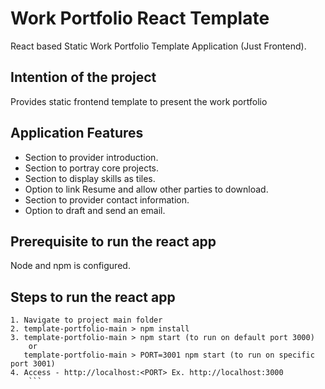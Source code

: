 #  Work Portfolio React Template

React based Static Work Portfolio Template Application (Just Frontend).

## Intention of the project

Provides static frontend template to present the work portfolio

## Application Features
   
 - Section to provider introduction.
 - Section to portray core projects.
 - Section to display skills as tiles.
 - Option to link Resume and allow other parties to download.
 - Section to provider contact information.
 - Option to draft and send an email.
 
## Prerequisite to run the react app

Node and npm is configured.

## Steps to run the react app

```
1. Navigate to project main folder
2. template-portfolio-main > npm install
3. template-portfolio-main > npm start (to run on default port 3000)
    or
   template-portfolio-main > PORT=3001 npm start (to run on specific port 3001)
4. Access - http://localhost:<PORT> Ex. http://localhost:3000
	```
